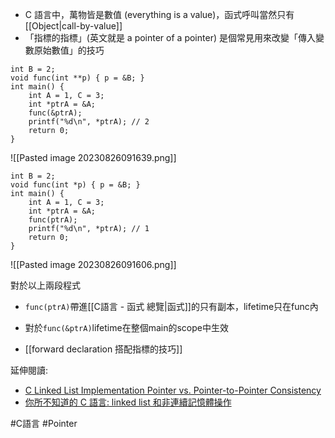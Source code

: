 
- C 語言中，萬物皆是數值 (everything is a value)，函式呼叫當然只有 [[Object|call-by-value]]
- 「指標的指標」(英文就是 a pointer of a pointer) 是個常見用來改變「傳入變數原始數值」的技巧


```
int B = 2;
void func(int **p) { p = &B; }
int main() {
	int A = 1, C = 3;
	int *ptrA = &A;
	func(&ptrA);
	printf("%d\n", *ptrA); // 2
	return 0;
}
```
![[Pasted image 20230826091639.png]]

```
int B = 2;
void func(int *p) { p = &B; }
int main() {
	int A = 1, C = 3;
	int *ptrA = &A;
	func(ptrA);
	printf("%d\n", *ptrA); // 1
	return 0;
}
```
![[Pasted image 20230826091606.png]]

對於以上兩段程式
- `func(ptrA)`帶進[[C語言 - 函式 總覽|函式]]的只有副本，lifetime只在func內
- 對於`func(&ptrA)`lifetime在整個main的scope中生效

- [[forward declaration 搭配指標的技巧]]

延伸閱讀:

- [C Linked List Implementation Pointer vs. Pointer-to-Pointer Consistency](https://softwareengineering.stackexchange.com/questions/260411/c-linked-list-implementation-pointer-vs-pointer-to-pointer-consistency)
- [你所不知道的 C 語言: linked list 和非連續記憶體操作](https://hackmd.io/s/SkE33UTHf)

#C語言 #Pointer 